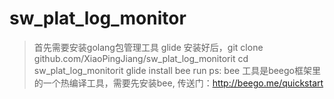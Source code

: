 # sw_plat_log_monitor

> 首先需要安装golang包管理工具 glide
> 安装好后，git clone github.com/XiaoPingJiang/sw_plat_log_monitorit
> cd sw_plat_log_monitorit
> glide install
> bee run
> ps: bee 工具是beego框架里的一个热编译工具，需要先安装bee, 传送门：http://beego.me/quickstart
